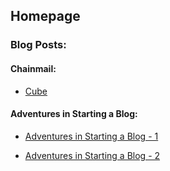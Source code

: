 ## Homepage

### Blog Posts:

#### Chainmail:

* [Cube](chainmail_posts/cube.md)


#### Adventures in Starting a Blog:

* [Adventures in Starting a Blog - 1](posts/adventures_in_starting_a_blog/post_1.md)

* [Adventures in Starting a Blog - 2](posts/adventures_in_starting_a_blog/post_2.md)